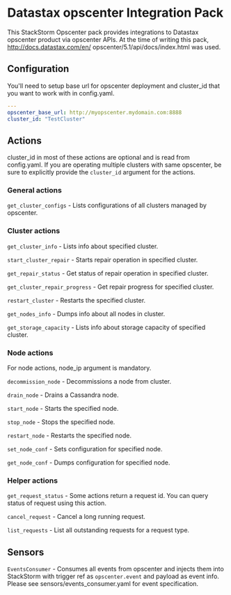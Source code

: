 # Datastax opscenter Integration Pack

This StackStorm Opscenter pack provides integrations to Datastax opscenter product via
opscenter APIs. At the time of writing this pack, http://docs.datastax.com/en/
opscenter/5.1/api/docs/index.html was used.

## Configuration

You'll need to setup base url for opscenter deployment and cluster_id that you want to work with in config.yaml.

```yaml
---
opscenter_base_url: http://myopscenter.mydomain.com:8888
cluster_id: "TestCluster"
```

## Actions

cluster_id in most of these actions are optional and is read from config.yaml. If you are
operating multiple clusters with same opscenter, be sure to explicitly provide the
`cluster_id` argument for the actions.

### General actions

`get_cluster_configs` - Lists configurations of all clusters managed by opscenter.

### Cluster actions

`get_cluster_info` - Lists info about specified cluster.

`start_cluster_repair` - Starts repair operation in specified cluster.

`get_repair_status` - Get status of repair operation in specified cluster.

`get_cluster_repair_progress` - Get repair progress for specified cluster.

`restart_cluster` - Restarts the specified cluster.

`get_nodes_info` - Dumps info about all nodes in cluster.

`get_storage_capacity` - Lists info about storage capacity of specified cluster.

### Node actions

For node actions, node_ip argument is mandatory.

`decommission_node` - Decommissions a node from cluster.

`drain_node` - Drains a Cassandra node.

`start_node` - Starts the specified node.

`stop_node` - Stops the specified node.

`restart_node` - Restarts the specified node.

`set_node_conf` - Sets configuration for specified node.

`get_node_conf` - Dumps configuration for specified node.


### Helper actions

`get_request_status` - Some actions return a request id. You can query
    status of request using this action.

`cancel_request` - Cancel a long running request.

`list_requests` - List all outstanding requests for a request type.

## Sensors

`EventsConsumer` - Consumes all events from opscenter and injects them into StackStorm
    with trigger ref as `opscenter.event` and payload as event info. Please see sensors/events_consumer.yaml for event specification.
